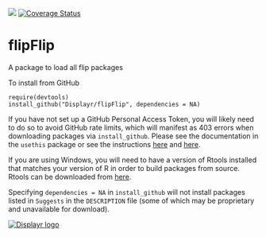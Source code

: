 [![](https://travis-ci.org/Displayr/flipFlip.svg?branch=master)](https://travis-ci.org/Displayr/flipFlip/)
[![Coverage Status](https://coveralls.io/repos/github/Displayr/flipFlip/badge.svg?branch=master)](https://coveralls.io/github/Displayr/flipFlip?branch=master)
# flipFlip

A package to load all flip packages

To install from GitHub
```
require(devtools)
install_github("Displayr/flipFlip", dependencies = NA)
```

If you have not set up a GitHub Personal Access Token, you will likely need to do so to avoid 
GitHub rate limits, which will manifest as 403 errors when downloading packages via
`install_github`. Please see the documentation in the `usethis` package or see the 
instructions [here](https://docs.github.com/en/authentication/keeping-your-account-and-data-secure/creating-a-personal-access-token) and [here](https://docs.github.com/en/authentication/keeping-your-account-and-data-secure/creating-a-personal-access-token).

If you are using Windows, you will need to have a version of Rtools installed that matches your
version of R in order to build packages from source. Rtools can be downloaded from
[here](https://cran.r-project.org/bin/windows/Rtools/).

Specifying `dependencies = NA` in `install_github` will not install packages listed
in `Suggests` in the `DESCRIPTION` file (some of which may be proprietary and unavailable for download).

[![Displayr logo](https://mwmclean.github.io/img/logo-header.png)](https://www.displayr.com)
